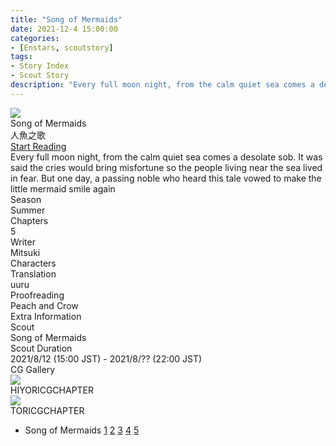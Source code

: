```yaml
---
title: "Song of Mermaids"
date: 2021-12-4 15:00:00
categories:
- [Enstars, scoutstory]
tags:
- Story Index
- Scout Story
description: "Every full moon night, from the calm quiet sea comes a desolate sob. It was said the cries would bring misfortune so the people living near the sea lived in fear. But one day, a passing noble who heard this tale vowed to make the little mermaid smile again."
---
```

<div class="preview-wrapper reverse" style="--storyColor:#5ac189;--storyColor-rgb:90,193,137;--storyColor-h:147.4;--storyColor-s:45.4%;--storyColor-l:55.5%;">
    <div class="grid-wrapper">
        <div class="preview-background" style="background-image: url('/img/es/scoutstory/songofmermaids/hiyoriframeless.jpg')"></div>
        <div class="preview-box">
        <div class="title-area">
            <div class="title-area__title">Song of Mermaids</div>
            <div class="title-area__subtitle">人与之歌</div>
            <div class="title-area__start">
                <a href="https://tumblin-cannibal.github.io/post/song%20of%20mermaids/1">Start Reading</a>
            </div>
        </div>
        <div class="info-area">
            <div class="synopsis">
                Every full moon night, from the calm quiet sea comes a desolate sob. It was said the cries would bring misfortune so the residents living near the sea lived in fear. But one day, a passing noble who heard this tale vowed to make the little mermaid smile again.
            </div>
            <div class="info">
                <div class="info-item season">
                    <div class="label">
                        Season
                    </div>
                    <div class="value">
                        Summer
                    </div>
                </div>
                <div class="info-item chapters">
                    <div class="label">
                        Chapters
                    </div>
                    <div class="value">
                       5
                    </div>
                </div>
                <div class="info-item writer">
                    <div class="label">
                        Writer
                    </div>
                    <div class="value">
                        Mitsuki
                    </div>
                </div>
                <div class="info-item characters">
                    <div class="label">
                        Characters
                    </div>
                    <div class="value">
                    <a href="/categories/Enstars/Hiyori" character="Hiyori"></a>
                    <a href="/categories/Enstars/Tori" character="Tori"></a>
                    <a href="/categories/Enstars/Aira" character="Aira"></a>
                    <a href="/categories/Enstars/Yuzuru" character="Yuzuru"></a>
                    <a href="/categories/Enstars/Jun" character="Jun"></a>
                    </div>
                </div>
                <div class="info-item tl">
                    <div class="label">
                        Translation
                    </div>
                    <div class="value">
                    uuru
                    </div>
                </div>
                <div class="info-item pr">
                    <div class="label">
                        Proofreading
                    </div>
                    <div class="value">
                        Peach and Crow
                    </div>
                    </div>
                </div>
            </div>
        </div>
    </div>
</div>

<!-- more -->

<style>
    .preview-wrapper {
        display: none;
    }
    @media (max-width: 567px) {
        .post-block {
            padding: 5px 10px 8px !important;
        }
    }
</style>
<div class="story-wrapper" style="--storyColor:#5ac189;--storyColor-rgb:90,193,137;--storyColor-h:147.4;--storyColor-s:45.4%;--storyColor-l:55.5%;">
    <div class="grid-wrapper">
        <div class="story-background" style="background: top/cover url(/img/es/scoutstory/songofmermaids/hiyoricg.jpg)"></div>
        <div class="story-box">
            <div class="story-cover">
                <div><img src="/img/es/scoutstory/songofmermaids/hiyoriframeless.jpg"></div>
            </div>
            <div class="title-area">
                <div class="title-area__title">Song of Mermaids</div>
                <div class="title-area__subtitle">人魚之歌</div>
                <div class="title-area__start">
                    <a href="https://tumblin-cannibal.github.io/post/song%20of%20mermaids/1">Start Reading</a>
                </div>
            </div>
            <div class="info-area">
                <div class="synopsis">
                    Every full moon night, from the calm quiet sea comes a desolate sob. It was said the cries would bring misfortune so the people living near the sea lived in fear. But one day, a passing noble who heard this tale vowed to make the little mermaid smile again
                </div>
                <div class="info">
                    <div class="info-item season">
                        <div class="label">
                            Season
                        </div>
                        <div class="value">
                            Summer
                        </div>
                    </div>
                    <div class="info-item chapters">
                        <div class="label">
                            Chapters
                        </div>
                        <div class="value">
                           5
                        </div>
                    </div>
                    <div class="info-item writer">
                        <div class="label">
                            Writer
                        </div>
                        <div class="value">
                            Mitsuki
                        </div>
                    </div>
                    <div class="info-item characters">
                        <div class="label">
                            Characters
                        </div>
                        <div class="value">
                        <a href="/categories/Enstars/Hiyori" character="Hiyori"></a>
                        <a href="/categories/Enstars/Tori" character="Tori"></a>
                        <a href="/categories/Enstars/Aira" character="Aira"></a>
                        <a href="/categories/Enstars/Yuzuru" character="Yuzuru"></a>
                        <a href="/categories/Enstars/Jun" character="Jun"></a>
                        </div>
                    </div>
                    <div class="info-item tl">
                        <div class="label">
                            Translation
                        </div>
                        <div class="value">
                          uuru
                        </div>
                    </div>
                    <div class="info-item pr">
                        <div class="label">
                            Proofreading
                        </div>
                        <div class="value">
                            Peach and Crow
                        </div>
                    </div>
                </div>
                <div class="extra-area">
                    <div class="tab-header">
                        <div class="tab-header__name">Extra Information</div>
                    </div>
                    <div class="tab-content">
                        <div class="tab-item">
                            <div class="label">
                                Scout
                            </div>
                            <div class="value">
                                Song of Mermaids
                            </div>
                        </div>
                        <div class="tab-item">
                            <div class="label">
                                Scout Duration
                            </div>
                            <div class="value">
                                2021/8/12 (15:00 JST) - 2021/8/?? (22:00 JST)
                            </div>
                        </div>
                    </div>
                </div>
                <div class="cg-gallery">
                    <div class="tab-header">
                        <div class="tab-header__name">CG Gallery</div>
                    </div>
                    <div class="tab-content">
                        <div class="gallery">
                            <div class="gallery-item">
                                <div class="image">
                                    <img src="/img/es/scoutstory/songofmermaids/hiyoricg.jpg">
                                </div>
                                <div class="caption">
                                    HIYORICGCHAPTER
                                </div>
                            </div>
                            <div class="gallery-item">
                                <div class="image">
                                    <img src="/img/es/scoutstory/songofmermaids/toricg.jpg">
                                </div>
                                <div class="caption">
                                    TORICGCHAPTER
                                </div>
                            </div>
                        </div>
                    </div>
                </div>
            </div>
            <div class="chapter-area">
                <div class="chapters">
                    <ul>
                        <li>
                            <span>Song of Mermaids</span>
                            <a href="https://tumblin-cannibal.github.io/post/scout_story/song%20of%20mermaids/1/" id="none">1</a>
                            <a href="https://tumblin-cannibal.github.io/post/scout_story/song%20of%20mermaids/2/" id="none">2</a>
                            <a href="https://tumblin-cannibal.github.io/post/scout_story/song%20of%20mermaids/3/" id="none">3</a>
                            <a href="https://tumblin-cannibal.github.io/post/scout_story/song%20of%20mermaids/4/" id="none">4</a>
                            <a href="https://tumblin-cannibal.github.io/post/scout_story/song%20of%20mermaids/5/" id="none">5</a>
                        </li>                      
                    </ul>
                </div>
            </div>
        </div>
    </div>
</div>
